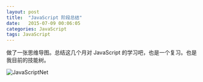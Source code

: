 ```yaml
---
layout: post
title:  "JavaScript 阶段总结"
date:   2015-07-09 00:06:05
categories: JavaScript
tags: JavaScript
---
```


做了一张思维导图。总结这几个月对 JavaScript 的学习吧，也是一个复习。也是我目前的技能树。




![JavaScriptNet](http://7q5cdt.com1.z0.glb.clouddn.com/blog-JavaScriptNet2.png)
